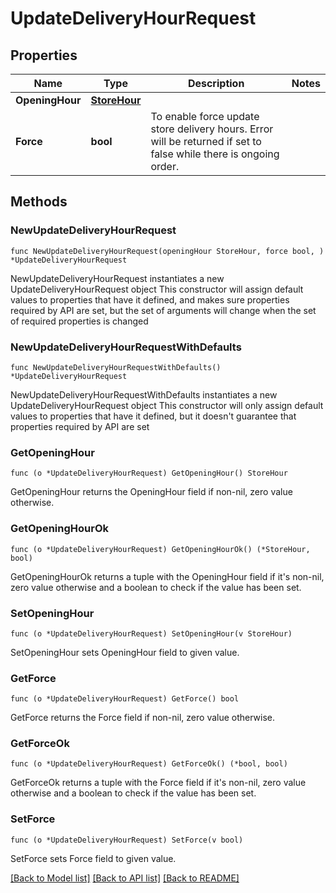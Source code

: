 # UpdateDeliveryHourRequest

## Properties

Name | Type | Description | Notes
------------ | ------------- | ------------- | -------------
**OpeningHour** | [**StoreHour**](StoreHour.md) |  | 
**Force** | **bool** | To enable force update store delivery hours. Error will be returned if set to false while there is ongoing order. | 

## Methods

### NewUpdateDeliveryHourRequest

`func NewUpdateDeliveryHourRequest(openingHour StoreHour, force bool, ) *UpdateDeliveryHourRequest`

NewUpdateDeliveryHourRequest instantiates a new UpdateDeliveryHourRequest object
This constructor will assign default values to properties that have it defined,
and makes sure properties required by API are set, but the set of arguments
will change when the set of required properties is changed

### NewUpdateDeliveryHourRequestWithDefaults

`func NewUpdateDeliveryHourRequestWithDefaults() *UpdateDeliveryHourRequest`

NewUpdateDeliveryHourRequestWithDefaults instantiates a new UpdateDeliveryHourRequest object
This constructor will only assign default values to properties that have it defined,
but it doesn't guarantee that properties required by API are set

### GetOpeningHour

`func (o *UpdateDeliveryHourRequest) GetOpeningHour() StoreHour`

GetOpeningHour returns the OpeningHour field if non-nil, zero value otherwise.

### GetOpeningHourOk

`func (o *UpdateDeliveryHourRequest) GetOpeningHourOk() (*StoreHour, bool)`

GetOpeningHourOk returns a tuple with the OpeningHour field if it's non-nil, zero value otherwise
and a boolean to check if the value has been set.

### SetOpeningHour

`func (o *UpdateDeliveryHourRequest) SetOpeningHour(v StoreHour)`

SetOpeningHour sets OpeningHour field to given value.


### GetForce

`func (o *UpdateDeliveryHourRequest) GetForce() bool`

GetForce returns the Force field if non-nil, zero value otherwise.

### GetForceOk

`func (o *UpdateDeliveryHourRequest) GetForceOk() (*bool, bool)`

GetForceOk returns a tuple with the Force field if it's non-nil, zero value otherwise
and a boolean to check if the value has been set.

### SetForce

`func (o *UpdateDeliveryHourRequest) SetForce(v bool)`

SetForce sets Force field to given value.



[[Back to Model list]](../README.md#documentation-for-models) [[Back to API list]](../README.md#documentation-for-api-endpoints) [[Back to README]](../README.md)


